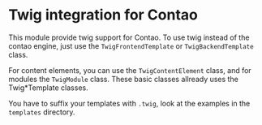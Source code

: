 Twig integration for Contao
===========================

This module provide twig support for Contao.
To use twig instead of the contao engine, just use the `TwigFrontendTemplate` or `TwigBackendTemplate` class.

For content elements, you can use the `TwigContentElement` class,
and for modules the `TwigModule` class. These basic classes allready uses the Twig*Template classes.

You have to suffix your templates with `.twig`, look at the examples in the `templates` directory.
